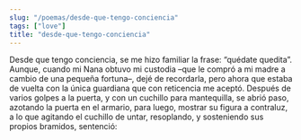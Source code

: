 ```yaml
---
slug: "/poemas/desde-que-tengo-conciencia"
tags: ["love"]
title: "desde-que-tengo-conciencia"
---
```

Desde que tengo conciencia, se me hizo familiar la frase: “quédate quedita”. Aunque, cuando mi Nana obtuvo mi custodia –que le compró a mi madre a cambio de una pequeña fortuna–, dejé de recordarla, pero ahora que estaba de vuelta con la única guardiana que con reticencia me aceptó. Después de varios golpes a la puerta, y con un cuchillo para mantequilla, se abrió paso, azotando la puerta en el armario, para luego, mostrar su figura a contraluz, a lo que agitando el cuchillo de untar, resoplando, y sosteniendo sus propios bramidos, sentenció: